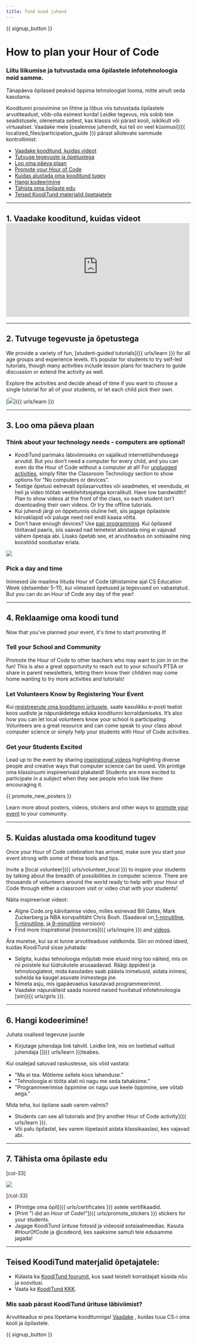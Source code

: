 ```yaml
---
title: Tund kood juhend
---
```


{{ signup_button }}

# How to plan your Hour of Code

### Liitu liikumise ja tutvustada oma õpilastele infotehnoloogia neid samme.

Tänapäeva õpilased peaksid õppima tehnoloogiat looma, mitte ainult seda kasutama.

Kooditunni proovimine on lihtne ja lõbus viis tutvustada õpilastele arvutiteadust, võib-olla esimest korda! Leidke tegevus, mis sobib teie seadistusele, olenemata sellest, kas klassis või pärast kooli, isiklikult või virtuaalset. Vaadake meie [osalemise juhendit, kui teil on veel küsimusi]({{ localized_files/participation_guide }}) pärast allolevate sammude kontrollimist:

- [Vaadake kooditund, kuidas videot](#how-to-video)
- [Tutvuge tegevuste ja õpetustega](#explore-activities)
- [Loo oma päeva plaan](#create-your-plan)
- [Promote your Hour of Code](#promote-your-hour)
- [Kuidas alustada oma kooditund tugev](#how-to-start)
- [Hangi kodeerimine](#code)
- [Tähista oma õpilaste edu](#celebrate)
- [Teised KoodiTund materjalid õpetajatele](#other-resources)

* * *

<a id="how-to-video"></a>

## 1. Vaadake kooditund, kuidas videot <iframe width="500" height="255" src="https://www.youtube-nocookie.com/embed/SrnvvWDm73k" frameborder="0" allowfullscreen></iframe> 

* * *

<a id="explore-activities"></a>

## 2. Tutvuge tegevuste ja õpetustega

We provide a variety of fun, [student-guided tutorials]({{ urls/learn }}) for all age groups and experience levels. It’s popular for students to try self-led tutorials, though many activities include lesson plans for teachers to guide discussion or extend the activity as well.

Explore the activities and decide ahead of time if you want to choose a single tutorial for all of your students, or let each child pick their own.

[![](/images/tutorials.png)]({{ urls/learn }})

* * *

<a id="create-your-plan"></a>

## 3. Loo oma päeva plaan

### Think about your technology needs - computers are optional!

- KoodiTund parimaks läbiviimiseks on vajalikud internetiühendusega arvutid. But you don’t need a computer for every child, and you can even do the Hour of Code without a computer at all! For [unplugged activities](/learn), simply filter the Classroom Technology section to show options for “No computers or devices”.
- Testige õpetusi eelnevalt õpilasarvutites või seadmetes, et veenduda, et heli ja video töötab veebilehitsejatega korralikult. Have low bandwidth? Plan to show videos at the front of the class, so each student isn't downloading their own videos. Or try the offline tutorials.
- Kui juhendi järgi on õppetunnis oluline heli, siis jagage õpilastele kõrvaklapid või paluge need neil endil kaasa võtta.
- Don't have enough devices? Use [pair programming](https://www.youtube.com/watch?v=vgkahOzFH2Q). Kui õpilased töötavad paaris, siis saavad nad teineteist abistada ning ei vajavad vähem õpetaja abi. Lisaks õpetab see, et arvutiteadus on sotsiaalne ning koostööd soodustav eriala.

<img src="/images/fit-600/group_ipad.jpg" />

### Pick a day and time

Inimesed üle maailma liituda Hour of Code tähistamine ajal CS Education Week (detsember 5-11), kui viimased õpetused ja tegevused on vabastatud. But you can do an Hour of Code any day of the year!

* * *

<a id="promote-your-hour"></a>

## 4. Reklaamige oma koodi tund

Now that you've planned your event, it's time to start promoting it!

### Tell your School and Community

Promote the Hour of Code to other teachers who may want to join in on the fun! This is also a great opportunity to reach out to your school’s PTSA or share in parent newsletters, letting them know their children may come home wanting to try more activities and tutorials!

### Let Volunteers Know by Registering Your Event

Kui [registreerute oma kooditunni üritusele](/events), saate kasulikku e-posti teatist koos uudiste ja näpunäidetega eduka kooditunni korraldamiseks. It’s also how you can let local volunteers know your school is participating. Volunteers are a great resource and can come speak to your class about computer science or simply help your students with Hour of Code activities.

### Get your Students Excited

Lead up to the event by sharing [inspirational videos](/promote/resources) highlighting diverse people and creative ways that computer science can be used. Või printige oma klassiruumi inspireerivaid plakateid! Students are more excited to participate in a subject when they see people who look like them encouraging it.

{{ promote_new_posters }}

Learn more about posters, videos, stickers and other ways to [promote your event](/promote/resources#posters) to your community.

* * *

<a id="how-to-start"></a>

## 5. Kuidas alustada oma kooditund tugev

Once your Hour of Code celebration has arrived, make sure you start your event strong with some of these tools and tips.

Invite a [local volunteer]({{ urls/volunteer_local }}) to inspire your students by talking about the breadth of possibilities in computer science. There are thousands of volunteers around the world ready to help with your Hour of Code through either a classroom visit or video chat with your students!

Näita inspireerivat videot:

- Algne Code.org käivitamise video, milles esinevad Bill Gates, Mark Zuckerberg ja NBA korvpallitäht Chris Bosh. (Saadaval on[ 1-minutiline](https://www.youtube.com/watch?v=qYZF6oIZtfc), [5-minutiline](https://www.youtube.com/watch?v=nKIu9yen5nc), ja[ 9-minutiline](https://www.youtube.com/watch?v=dU1xS07N-FA) versioon)
- Find more inspirational [resources]({{ urls/inspire }}) and [videos](https://www.youtube.com/playlist?list=PLzdnOPI1iJNfpD8i4Sx7U0y2MccnrNZuP).

Ära muretse, kui sa ei tunne arvutiteaduse valdkonda. Siin on mõned ideed, kuidas KoodiTund sisse juhatada:

- Selgita, kuidas tehnoloogia mõjutab meie elusid ning too näiteid, mis on nii poistele kui tüdrukutele arusaadavad. Räägi äppidest ja tehnoloogiatest, mida kasutades saab päästa inimelusid, aidata inimesi, suhelda ka kaugel asuvate inimestega jne.
- Nimeta asju, mis igapäevaelus kasutavad programmeerimist.
- Vaadake näpunäiteid saada noored naised huvitatud infotehnoloogia [siin]({{ urls/girls }}).

* * *

<a id="code"></a>

## 6. Hangi kodeerimine!

Juhata osalised tegevuse juurde

- Kirjutage juhendaja link tahvlil. Leidke link, mis on loetletud valitud juhendaja []({{ urls/learn }})teabes.

Kui osalejad satuvad raskustesse, siis võid vastata:

- "Ma ei tea. Mõtleme sellele koos lahenduse."
- "Tehnoloogia ei tööta alati nii nagu me seda tahaksime."
- "Programmeerimise õppimine on nagu uue keele õppimine, see võtab aega."

Mida teha, kui õpilane saab varem valmis?

- Students can see all tutorials and [try another Hour of Code activity]({{ urls/learn }}).
- Või palu õpilastel, kes varem lõpetasid aidata klassikaaslasi, kes vajavad abi.

* * *

<a id="celebrate"></a>

## 7. Tähista oma õpilaste edu

[col-33]

![](/images/fit-600/boy-certificate.jpg)

[/col-33]

- [Printige oma õpil]({{ urls/certificates }}) astele sertifikaadid.
- [Print "I did an Hour of Code!"]({{ urls/promote_stickers }}) stickers for your students.
- Jagage KoodiTund ürituse fotosid ja videosid sotsiaalmeedias. Kasuta #HourOfCode ja @codeord, kes saaksime samuti teie edusamme jagada!

* * *

<a id="other-resources"></a>

## Teised KoodiTund materjalid õpetajatele:

- Külasta ka [KoodiTund foorumit](http://forum.code.org/c/plc/hour-of-code), kus saad teistelt korraldajalt küsida nõu ja soovitusi.
- Vaata ka [KoodiTund KKK](https://support.code.org/hc/en-us/categories/200147083-Hour-of-Code).

### Mis saab pärast KoodiTund ürituse läbiviimist?

Arvutiteadus ei pea lõpetama kooditunniga! [Vaadake](/beyond) , kuidas tuua CS-i oma kooli ja õpilastele.

{{ signup_button }}